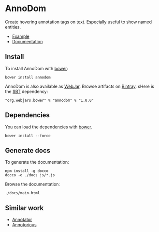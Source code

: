 # AnnoDom

Create hovering annotation tags on text. Especially useful to show named entities.

 * [Example](https://themerius.github.io/annodom/docs/example.html)
 * [Documentation](https://themerius.github.io/annodom/docs/main.html)

## Install

To install AnnoDom with [bower](https://bower.io/):

    bower install annodom

AnnoDom is also available as [WebJar](http://www.webjars.org/). Browse artifacts on [Bintray](https://bintray.com/webjars/maven/org.webjars.bower:annodom). sHere is the [SBT](http://www.scala-sbt.org/) dependency:

    "org.webjars.bower" % "annodom" % "1.0.0"

## Dependencies

You can load the dependencies with [bower](https://bower.io/).

    bower install --force

## Generate docs

To generate the documentation:

    npm install -g docco
    docco -o ./docs js/*.js

Browse the documentation:

    ./docs/main.html

## Similar work

 * [Annotator](http://annotatorjs.org/)
 * [Annotorious](https://annotorious.github.io/)
